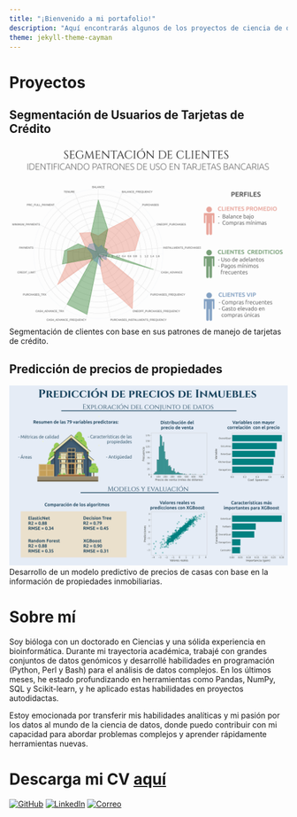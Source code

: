 ```yaml
---
title: "¡Bienvenido a mi portafolio!"
description: "Aquí encontrarás algunos de los proyectos de ciencia de datos en los que he trabajado"
theme: jekyll-theme-cayman
---
```


# Proyectos

## **Segmentación de Usuarios de Tarjetas de Crédito**  

   [![resumen de resultados](/assets/images/Segmentacion_resumen.png)](https://github.com/DelilChincoya/Segmentacion_de_clientes)  
   Segmentación de clientes con base en sus patrones de manejo de tarjetas de crédito.

## **Predicción de precios de propiedades**  

   [![resumen](/assets/images/resumen_regresion.png)](https://github.com/DelilChincoya/Prediccion_de_precios)  
   Desarrollo de un modelo predictivo de precios de casas con base en la información de propiedades inmobiliarias.

# Sobre mí

Soy bióloga con un doctorado en Ciencias y una sólida experiencia en  bioinformática. Durante mi trayectoria académica, trabajé con grandes conjuntos de datos genómicos y desarrollé habilidades en programación (Python, Perl y Bash) para el análisis de datos complejos. En los últimos meses, he estado profundizando en herramientas como Pandas, NumPy, SQL y Scikit-learn, y he aplicado estas habilidades en proyectos autodidactas.

Estoy emocionada por transferir mis habilidades analíticas y mi pasión por los datos al mundo de la ciencia de datos, donde puedo contribuir con mi capacidad para abordar problemas complejos y aprender rápidamente herramientas nuevas.

# Descarga mi CV [aquí](https://delilchincoya.github.io/portfolio/assets/files/Delil_Chincoya_CV.pdf)



[![GitHub](https://img.shields.io/badge/GitHub-Perfil%20Principal-blue?style=for-the-badge&logo=github)](https://github.com/DelilChincoya) 
[![LinkedIn](https://img.shields.io/badge/LinkedIn-Perfil%20Profesional-blue?style=for-the-badge&logo=linkedin)](https://www.linkedin.com/in/delil-chincoya-b668a42a6/)
[![Correo](https://img.shields.io/badge/Correo-Contáctame-blue?style=for-the-badge&logo=gmail)](mailto:chincoya.delil@gmail.com)


